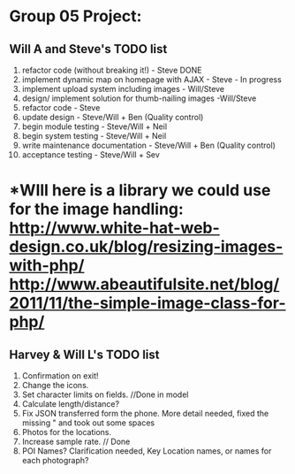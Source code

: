 Group 05 Project:
==================
Will A and Steve's TODO list
--------------
1. refactor code (without breaking it!) - Steve DONE
2. implement dynamic map on homepage with AJAX - Steve - In progress
3. implement upload system including images - Will/Steve
4. design/ implement solution for thumb-nailing images -Will/Steve
5. refactor code - Steve
6. update design - Steve/Will + Ben (Quality control)
7. begin module testing - Steve/Will + Neil
8. begin system testing - Steve/Will + Neil
9. write maintenance documentation - Steve/Will + Ben (Quality control)
10. acceptance testing - Steve/Will + Sev

*WIll here is a library we could use for the image handling:
http://www.white-hat-web-design.co.uk/blog/resizing-images-with-php/
http://www.abeautifulsite.net/blog/2011/11/the-simple-image-class-for-php/
==================
Harvey & Will L's TODO list
---------------
1. Confirmation on exit!
2. Change the icons.
3. Set character limits on fields. //Done in model
4. Calculate length/distance?
5. Fix JSON transferred form the phone. More detail needed, fixed the missing " and took out some spaces
6. Photos for the locations.
7. Increase sample rate. // Done
8. POI Names? Clarification needed, Key Location names, or names for each photograph?
